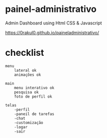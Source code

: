 # painel-administrativo
 Admin Dashboard using Html CSS & Javascript

 https://0rakul0.github.io/paineladministrativo/

# checklist
    menu 
        lateral ok
        animações ok

    main
        menu interativo ok
        pesquisa ok
        foto de perfil ok

    telas
        -perfil
        -paneil de tarefas
        -chat
        -customização
        -logar
        -sair